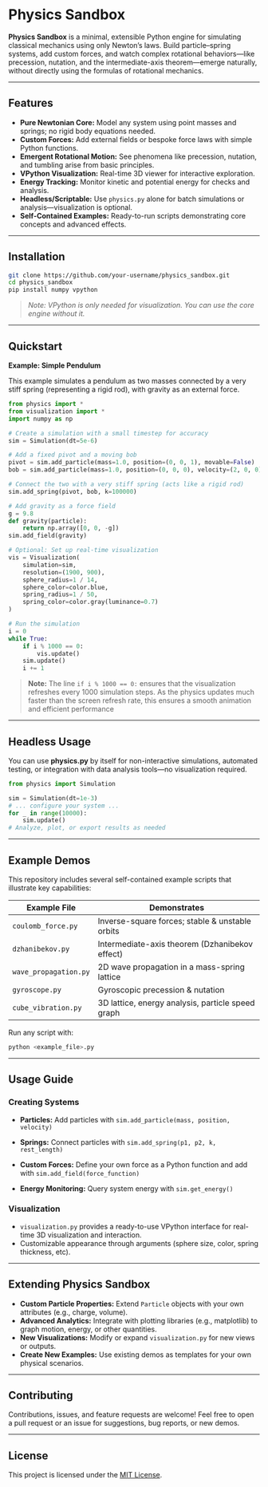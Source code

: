 # Physics Sandbox

**Physics Sandbox** is a minimal, extensible Python engine for simulating classical mechanics using only Newton’s laws. Build particle–spring systems, add custom forces, and watch complex rotational behaviors—like precession, nutation, and the intermediate-axis theorem—emerge naturally, without directly using the formulas of rotational mechanics.

---

## Features

* **Pure Newtonian Core:** Model any system using point masses and springs; no rigid body equations needed.
* **Custom Forces:** Add external fields or bespoke force laws with simple Python functions.
* **Emergent Rotational Motion:** See phenomena like precession, nutation, and tumbling arise from basic principles.
* **VPython Visualization:** Real-time 3D viewer for interactive exploration.
* **Energy Tracking:** Monitor kinetic and potential energy for checks and analysis.
* **Headless/Scriptable:** Use `physics.py` alone for batch simulations or analysis—visualization is optional.
* **Self-Contained Examples:** Ready-to-run scripts demonstrating core concepts and advanced effects.

---

## Installation

```bash
git clone https://github.com/your-username/physics_sandbox.git
cd physics_sandbox
pip install numpy vpython
```

> *Note: VPython is only needed for visualization. You can use the core engine without it.*

---

## Quickstart

**Example: Simple Pendulum**

This example simulates a pendulum as two masses connected by a very stiff spring (representing a rigid rod), with gravity as an external force.

```python
from physics import *
from visualization import *
import numpy as np

# Create a simulation with a small timestep for accuracy
sim = Simulation(dt=5e-6)

# Add a fixed pivot and a moving bob
pivot = sim.add_particle(mass=1.0, position=(0, 0, 1), movable=False)
bob = sim.add_particle(mass=1.0, position=(0, 0, 0), velocity=(2, 0, 0))

# Connect the two with a very stiff spring (acts like a rigid rod)
sim.add_spring(pivot, bob, k=100000)

# Add gravity as a force field
g = 9.8
def gravity(particle):
    return np.array([0, 0, -g])
sim.add_field(gravity)

# Optional: Set up real-time visualization
vis = Visualization(
    simulation=sim,
    resolution=(1900, 900),
    sphere_radius=1 / 14,
    sphere_color=color.blue,
    spring_radius=1 / 50,
    spring_color=color.gray(luminance=0.7)
)

# Run the simulation
i = 0
while True:
    if i % 1000 == 0:
        vis.update()
    sim.update()
    i += 1
```

> **Note:**
> The line `if i % 1000 == 0:` ensures that the visualization refreshes every 1000 simulation steps.
> As the physics updates much faster than the screen refresh rate, this ensures a smooth animation and efficient performance

---

## Headless Usage

You can use **physics.py** by itself for non-interactive simulations, automated testing, or integration with data analysis tools—no visualization required.

```python
from physics import Simulation

sim = Simulation(dt=1e-3)
# ... configure your system ...
for _ in range(10000):
    sim.update()
# Analyze, plot, or export results as needed
```

---

## Example Demos

This repository includes several self-contained example scripts that illustrate key capabilities:

| Example File          | Demonstrates                                      |
| --------------------- | ------------------------------------------------- |
| `coulomb_force.py`    | Inverse-square forces; stable & unstable orbits   |
| `dzhanibekov.py`      | Intermediate-axis theorem (Dzhanibekov effect)    |
| `wave_propagation.py` | 2D wave propagation in a mass-spring lattice      |
| `gyroscope.py`        | Gyroscopic precession & nutation                  |
| `cube_vibration.py`   | 3D lattice, energy analysis, particle speed graph |

Run any script with:

```bash
python <example_file>.py
```

---

## Usage Guide

### Creating Systems

* **Particles:**
  Add particles with `sim.add_particle(mass, position, velocity)`

* **Springs:**
  Connect particles with `sim.add_spring(p1, p2, k, rest_length)`

* **Custom Forces:**
  Define your own force as a Python function and add with `sim.add_field(force_function)`

* **Energy Monitoring:**
  Query system energy with `sim.get_energy()`

### Visualization

* `visualization.py` provides a ready-to-use VPython interface for real-time 3D visualization and interaction.
* Customizable appearance through arguments (sphere size, color, spring thickness, etc).

---

## Extending Physics Sandbox

* **Custom Particle Properties:**
  Extend `Particle` objects with your own attributes (e.g., charge, volume).
* **Advanced Analytics:**
  Integrate with plotting libraries (e.g., matplotlib) to graph motion, energy, or other quantities.
* **New Visualizations:**
  Modify or expand `visualization.py` for new views or outputs.
* **Create New Examples:**
  Use existing demos as templates for your own physical scenarios.

---

## Contributing

Contributions, issues, and feature requests are welcome!
Feel free to open a pull request or an issue for suggestions, bug reports, or new demos.

---

## License

This project is licensed under the [MIT License](LICENSE).
